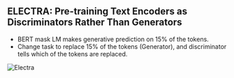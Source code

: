 ## ELECTRA: Pre-training Text Encoders as Discriminators Rather Than Generators
- BERT mask LM makes generative prediction on 15% of the tokens.
- Change task to replace 15% of the tokens (Generator), and discriminator tells which of the tokens are replaced.


![Electra](electra.jpg)
